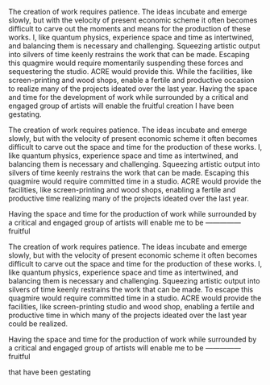 The creation of work requires patience. The ideas incubate and emerge slowly, but with the velocity of present economic scheme it often becomes difficult to carve out the moments and means for the production of these works. I, like quantum physics, experience space and time as intertwined, and balancing them is necessary and challenging. Squeezing artistic output into silvers of time keenly restrains the work that can be made. Escaping this quagmire would require momentarily suspending these forces and sequestering the studio. ACRE would provide this. While the facilities, like screen-printing and wood shops, enable a fertile and productive occasion to realize many of the projects ideated over the last year. Having the space and time for the development of work while surrounded by a critical and engaged group of artists will enable the fruitful creation I have been gestating.



















The creation of work requires patience. The ideas incubate and emerge slowly, but with the velocity of present economic scheme it often becomes difficult to carve out the space and time for the production of these works. I, like quantum physics, experience space and time as intertwined, and balancing them is necessary and challenging. Squeezing artistic output into silvers of time keenly restrains the work that can be made. Escaping this quagmire would require committed time in a studio. ACRE would provide the facilities, like screen-printing and wood shops, enabling a fertile and productive time realizing many of the projects ideated over the last year. 

Having the space and time for the production of work while surrounded by a critical and engaged group of artists will enable me to be ————— fruitful





The creation of work requires patience. The ideas incubate and emerge slowly, but with the velocity of present economic scheme it often becomes difficult to carve out the space and time for the production of these works. I, like quantum physics, experience space and time as intertwined, and balancing them is necessary and challenging. Squeezing artistic output into silvers of time keenly restrains the work that can be made. To escape this quagmire would require committed time in a studio.  ACRE would provide the facilities, like screen-printing studio and wood shop, enabling a fertile and productive time in which many of the projects  ideated over the last year could be realized. 

Having the space and time for the production of work while surrounded by a critical and engaged group of artists will enable me to be ————— fruitful



 that have been gestating